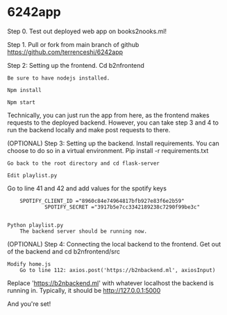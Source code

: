 # 6242app

Step 0.
	Test out deployed web app on books2nooks.ml!

Step 1.
	Pull or fork from main branch of github
		https://github.com/terrenceshi/6242app

Step 2: Setting up the frontend.
	Cd b2nfrontend

	Be sure to have nodejs installed.

	Npm install

	Npm start

Technically, you can just run the app from here, as the frontend makes requests to the deployed backend. However, you can take step 3 and 4 to run the backend locally and make post requests to there.

(OPTIONAL) Step 3: Setting up the backend.
	Install requirements. You can choose to do so in a virtual environment.
		Pip install -r requirements.txt

	Go back to the root directory and cd flask-server

	Edit playlist.py
Go to line 41 and 42 and add values for the spotify keys

		SPOTIFY_CLIENT_ID ="8960c84e74964817bfb927e83f6e2b59"
        		SPOTIFY_SECRET ="3917b5e7cc3342189238c7290f99be3c"


	Python playlist.py
		The backend server should be running now.

(OPTIONAL) Step 4: Connecting the local backend to the frontend.
	Get out of the backend and cd b2nfrontend/src

	Modify home.js
		Go to line 112: axios.post('https://b2nbackend.ml', axiosInput)

Replace 'https://b2nbackend.ml' with whatever localhost the backend is running in. Typically, it should be http://127.0.0.1:5000

And you're set!
